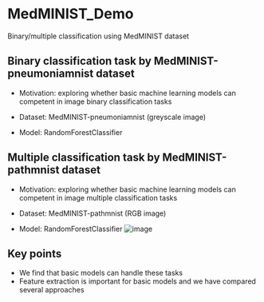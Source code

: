 # MedMINIST_Demo
Binary/multiple classification using MedMINIST dataset
## Binary classification task by MedMINIST-pneumoniamnist dataset
* Motivation: exploring whether basic machine learning models can competent in image binary classification tasks

* Dataset: MedMINIST-pneumoniamnist (greyscale image)

* Model: RandomForestClassifier

## Multiple classification task by MedMINIST-pathmnist dataset
* Motivation: exploring whether basic machine learning models can competent in image multiple classification tasks

* Dataset: MedMINIST-pathmnist (RGB image)

* Model: RandomForestClassifier
![image](https://github.com/ZhuoZHI-UCL/MedMINIST_Demo/assets/101659814/603eca2f-c246-425b-9b5e-0e719783acf9)

## Key points
* We find that basic models can handle these tasks
* Feature extraction is important for basic models and we have compared several approaches
